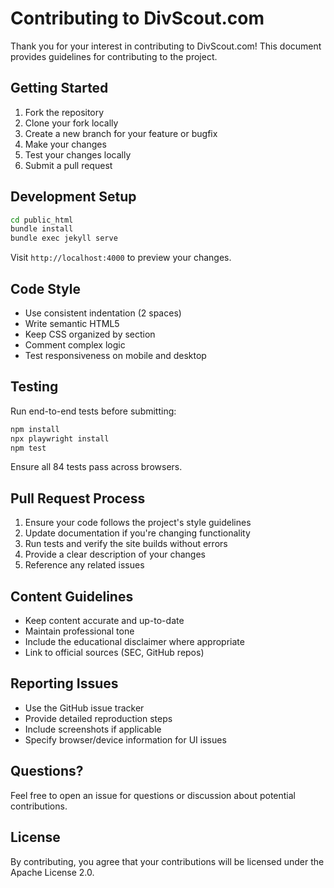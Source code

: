 # Contributing to DivScout.com

Thank you for your interest in contributing to DivScout.com! This document provides guidelines for contributing to the project.

## Getting Started

1. Fork the repository
2. Clone your fork locally
3. Create a new branch for your feature or bugfix
4. Make your changes
5. Test your changes locally
6. Submit a pull request

## Development Setup

```bash
cd public_html
bundle install
bundle exec jekyll serve
```

Visit `http://localhost:4000` to preview your changes.

## Code Style

- Use consistent indentation (2 spaces)
- Write semantic HTML5
- Keep CSS organized by section
- Comment complex logic
- Test responsiveness on mobile and desktop

## Testing

Run end-to-end tests before submitting:

```bash
npm install
npx playwright install
npm test
```

Ensure all 84 tests pass across browsers.

## Pull Request Process

1. Ensure your code follows the project's style guidelines
2. Update documentation if you're changing functionality
3. Run tests and verify the site builds without errors
4. Provide a clear description of your changes
5. Reference any related issues

## Content Guidelines

- Keep content accurate and up-to-date
- Maintain professional tone
- Include the educational disclaimer where appropriate
- Link to official sources (SEC, GitHub repos)

## Reporting Issues

- Use the GitHub issue tracker
- Provide detailed reproduction steps
- Include screenshots if applicable
- Specify browser/device information for UI issues

## Questions?

Feel free to open an issue for questions or discussion about potential contributions.

## License

By contributing, you agree that your contributions will be licensed under the Apache License 2.0.
